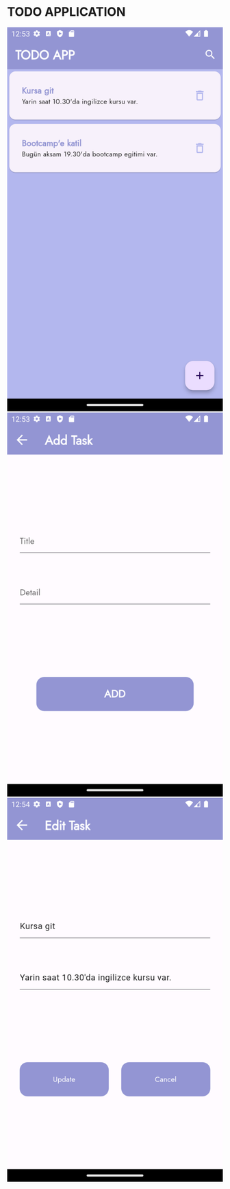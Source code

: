 # TODO APPLICATION

![Home](to_do_app/project_image/home.png)
![Add Task](to_do_app/project_image/add_task.png)
![Edit Task](to_do_app/project_image/edit_task.png)
